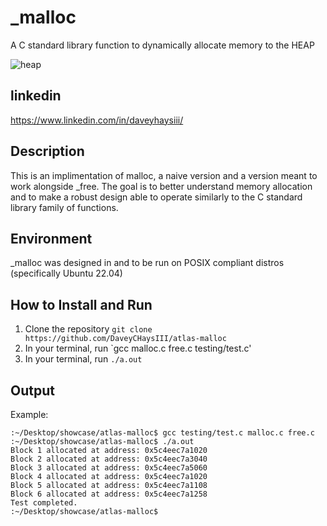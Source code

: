 # \_malloc

A C standard library function to dynamically allocate memory to the HEAP

![heap](./jurassic-park-ian-malcolm.avif)

## linkedin
https://www.linkedin.com/in/daveyhaysiii/

## Description

This is an implimentation of malloc, a naive version and a version meant to work alongside \_free. The goal is to better understand memory allocation and to make a robust design able to operate similarly to the C standard library family of functions.

## Environment

\_malloc was designed in and to be run on POSIX compliant distros (specifically Ubuntu 22.04)

## How to Install and Run

1. Clone the repository `git clone https://github.com/DaveyCHaysIII/atlas-malloc`
2. In your terminal, run `gcc malloc.c free.c testing/test.c'
3. In your terminal, run `./a.out`

## Output

Example:
```
:~/Desktop/showcase/atlas-malloc$ gcc testing/test.c malloc.c free.c
:~/Desktop/showcase/atlas-malloc$ ./a.out
Block 1 allocated at address: 0x5c4eec7a1020
Block 2 allocated at address: 0x5c4eec7a3040
Block 3 allocated at address: 0x5c4eec7a5060
Block 4 allocated at address: 0x5c4eec7a1020
Block 5 allocated at address: 0x5c4eec7a1108
Block 6 allocated at address: 0x5c4eec7a1258
Test completed.
:~/Desktop/showcase/atlas-malloc$
```
